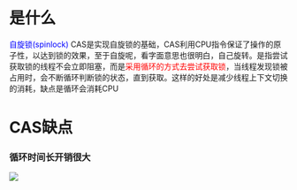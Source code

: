 # 是什么

<font color = 'blue'>自旋锁(spinlock)</font>
CAS是实现自旋锁的基础，CAS利用CPU指令保证了操作的原子性，以达到锁的效果，至于自旋呢，看字面意思也很明白，自己旋转。是指尝试获取锁的线程不会立即阻塞，而是<font color = 'red'>采用循环的方式去尝试获取锁</font>，当线程发现锁被占用时，会不断循环判断锁的状态，直到获取。这样的好处是减少线程上下文切换的消耗，缺点是循环会消耗CPU

# CAS缺点

### 循环时间长开销很大

![](images/6.CAS开销大.jpg)